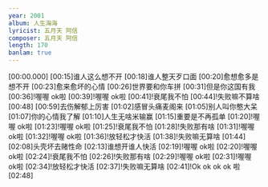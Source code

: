 ```yaml
---
year: 2001
album: 人生海海
lyricist: 五月天 阿信
composer: 五月天 阿信
length: 170
banlam: true
---
```

[00:00.000]
[00:15]谁人这么想不开
[00:18]谁人整天歹口面
[00:20]愈想愈多是想不开
[00:23]愈来愈坏的心情
[00:26]世界要和你车拼
[00:31]但是你这国有我
[00:36]!喔喔 ok啦
[00:39]!喔喔 ok啦
[00:41]!衰尾我不怕
[00:44]!失败嘛不算啥
[00:48]
[00:59]去伤解郁上厉害
[01:02]感冒头痛麦阁来
[01:05]别人叫你憨大呆
[01:07]你的心情我了解
[01:10]人生无啥米输赢
[01:15]重要是不再孤单
[01:20]!喔喔 ok啦
[01:23]!喔喔 ok啦
[01:25]!衰尾我不怕
[01:28]!失败那有啥
[01:31]!喔喔 ok啦
[01:32]!喔喔 ok啦
[01:36]!放轻松才快活
[01:38]!失败嘛无算啥
[01:44]
[02:08]头壳坏去赌性命
[02:13]谁想开谁人快活
[02:19]!喔喔 ok啦
[02:20]!喔喔 ok啦
[02:24]!衰尾我不怕
[02:26]!失败那有啥
[02:29]!喔喔 ok啦
[02:31]!喔喔 ok啦
[02:34]!放轻松才快活
[02:37]!失败嘛无算啥
[02:41]!Ok ok ok ok 啦
[02:48]